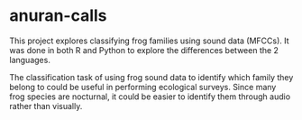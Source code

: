 # anuran-calls
This project explores classifying frog families using sound data (MFCCs). It was done in both R and Python to explore the differences between the 2 languages.

The classification task of using frog sound data to identify which family they belong to could be useful in performing ecological surveys. Since many frog species are nocturnal, it could be easier to identify them through audio rather than visually.
